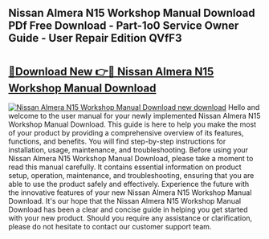 ## Nissan Almera N15 Workshop Manual Download PDf Free Download - Part-1o0 Service Owner Guide - User Repair Edition QVfF3

# <h2><a href="http://bc6943.oget.top/?id=Nissan+Almera+N15+Workshop+Manual+Download">🔗Download New 👉🔴 Nissan Almera N15 Workshop Manual Download</a></h2>

[![Nissan Almera N15 Workshop Manual Download new download](https://i.imgur.com/5g1atiW.png)](http://bc6943.oget.top/?id=Nissan+Almera+N15+Workshop+Manual+Download)
Hello and welcome to the user manual for your newly implemented Nissan Almera N15 Workshop Manual Download. This guide is here to help you make the most of your product by providing a comprehensive overview of its features, functions, and benefits. You will find step-by-step instructions for installation, usage, maintenance, and troubleshooting. Before using your Nissan Almera N15 Workshop Manual Download, please take a moment to read this manual carefully. It contains essential information on product setup, operation, maintenance, and troubleshooting, ensuring that you are able to use the product safely and effectively. Experience the future with the innovative features of your new Nissan Almera N15 Workshop Manual Download. It's our hope that the Nissan Almera N15 Workshop Manual Download has been a clear and concise guide in helping you get started with your new product. Should you require any assistance or clarification, please do not hesitate to contact our customer support team.
